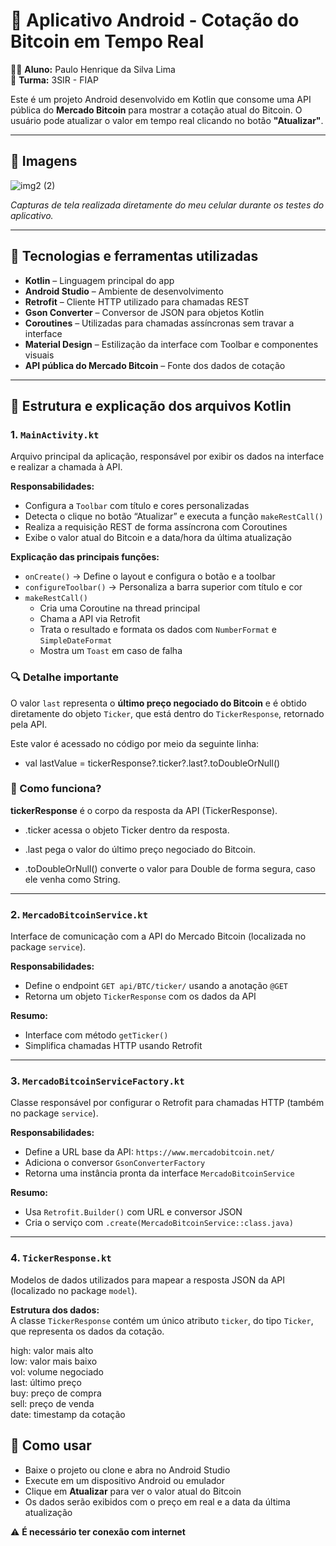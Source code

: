 # 📲 Aplicativo Android - Cotação do Bitcoin em Tempo Real

👨‍🎓 **Aluno:** Paulo Henrique da Silva Lima  
🏫 **Turma:** 3SIR - FIAP

Este é um projeto Android desenvolvido em Kotlin que consome uma API pública do **Mercado Bitcoin** para mostrar a cotação atual do Bitcoin. O usuário pode atualizar o valor em tempo real clicando no botão **"Atualizar"**.

---

## 📸 Imagens  
![img2 (2)](https://github.com/user-attachments/assets/97561634-5af1-47f1-a388-15bb0a4f1b15)


*Capturas de tela realizada diretamente do meu celular durante os testes do aplicativo.*

---

## 🔧 Tecnologias e ferramentas utilizadas  

- **Kotlin** – Linguagem principal do app  
- **Android Studio** – Ambiente de desenvolvimento  
- **Retrofit** – Cliente HTTP utilizado para chamadas REST  
- **Gson Converter** – Conversor de JSON para objetos Kotlin  
- **Coroutines** – Utilizadas para chamadas assíncronas sem travar a interface  
- **Material Design** – Estilização da interface com Toolbar e componentes visuais  
- **API pública do Mercado Bitcoin** – Fonte dos dados de cotação  

---

## 📁 Estrutura e explicação dos arquivos Kotlin

### 1. `MainActivity.kt`  
Arquivo principal da aplicação, responsável por exibir os dados na interface e realizar a chamada à API.

**Responsabilidades:**  
- Configura a `Toolbar` com título e cores personalizadas  
- Detecta o clique no botão “Atualizar” e executa a função `makeRestCall()`  
- Realiza a requisição REST de forma assíncrona com Coroutines  
- Exibe o valor atual do Bitcoin e a data/hora da última atualização  

**Explicação das principais funções:**  
- `onCreate()` → Define o layout e configura o botão e a toolbar  
- `configureToolbar()` → Personaliza a barra superior com título e cor  
- `makeRestCall()` 
  - Cria uma Coroutine na thread principal  
  - Chama a API via Retrofit  
  - Trata o resultado e formata os dados com `NumberFormat` e `SimpleDateFormat`  
  - Mostra um `Toast` em caso de falha

### 🔍 Detalhe importante

O valor `last` representa o **último preço negociado do Bitcoin** e é obtido diretamente do objeto `Ticker`, que está dentro do `TickerResponse`, retornado pela API.

Este valor é acessado no código por meio da seguinte linha:

* val lastValue = tickerResponse?.ticker?.last?.toDoubleOrNull()

### 🧠 Como funciona?
**tickerResponse** é o corpo da resposta da API (TickerResponse).

* .ticker acessa o objeto Ticker dentro da resposta.

* .last pega o valor do último preço negociado do Bitcoin.

* .toDoubleOrNull() converte o valor para Double de forma segura, caso ele venha como String.

---

### 2. `MercadoBitcoinService.kt`  
Interface de comunicação com a API do Mercado Bitcoin (localizada no package `service`).

**Responsabilidades:**  
- Define o endpoint `GET api/BTC/ticker/` usando a anotação `@GET`  
- Retorna um objeto `TickerResponse` com os dados da API  

**Resumo:**  
- Interface com método `getTicker()`  
- Simplifica chamadas HTTP usando Retrofit  

---

### 3. `MercadoBitcoinServiceFactory.kt`  
Classe responsável por configurar o Retrofit para chamadas HTTP (também no package `service`).

**Responsabilidades:**  
- Define a URL base da API: `https://www.mercadobitcoin.net/`  
- Adiciona o conversor `GsonConverterFactory`  
- Retorna uma instância pronta da interface `MercadoBitcoinService`  

**Resumo:**  
- Usa `Retrofit.Builder()` com URL e conversor JSON  
- Cria o serviço com `.create(MercadoBitcoinService::class.java)`

---

### 4. `TickerResponse.kt`  
Modelos de dados utilizados para mapear a resposta JSON da API (localizado no package `model`).

**Estrutura dos dados:**  
A classe `TickerResponse` contém um único atributo `ticker`, do tipo `Ticker`, que representa os dados da cotação.

high: valor mais alto  
low: valor mais baixo  
vol: volume negociado  
last: último preço  
buy: preço de compra  
sell: preço de venda  
date: timestamp da cotação  

## 📲 Como usar  

- Baixe o projeto ou clone e abra no Android Studio  
- Execute em um dispositivo Android ou emulador  
- Clique em **Atualizar** para ver o valor atual do Bitcoin  
- Os dados serão exibidos com o preço em real e a data da última atualização
  
⚠ **É necessário ter conexão com internet**
